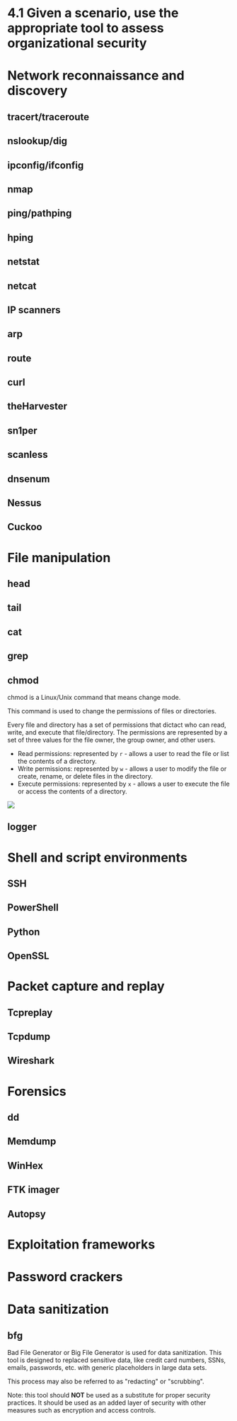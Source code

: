 # 4.1 Given a scenario, use the appropriate tool to assess organizational security

# Network reconnaissance and discovery

## tracert/traceroute

## nslookup/dig

## ipconfig/ifconfig

## nmap

## ping/pathping

## hping

## netstat

## netcat

## IP scanners

## arp

## route
  
## curl

## theHarvester

## sn1per
  
## scanless

## dnsenum

## Nessus

## Cuckoo

# File manipulation

## head

## tail

## cat

## grep

## chmod

chmod is a Linux/Unix command that means change mode. 

This command is used to change the permissions of files or directories.

Every file and directory has a set of permissions that dictact who can read, write, and execute that file/directory. The permissions are represented by a set of three values for the file owner, the group owner, and other users.

- Read permissions: represented by `r` - allows a user to read the file or list the contents of a directory.
- Write permissions: represented by `w` - allows a user to modify the file or create, rename, or delete files in the directory.
- Execute permissions: represented by `x` - allows a user to execute the file or access the contents of a directory.

<img src="https://th.bing.com/th/id/R.2c454343684ec70b991feaa3de86043f?rik=vATtvubz8fjSiQ&riu=http%3a%2f%2f2.bp.blogspot.com%2f-V2eWUJugBJ0%2fUi4Y1TJ45aI%2fAAAAAAAAAzQ%2fgwxcb-GlTGA%2fs1600%2fchmod4.png&ehk=HwaGlTNvFLmCe%2fW2jOGX9tvfPT3INk0rG2W%2fgUjU6eM%3d&risl=&pid=ImgRaw&r=0">

## logger

# Shell and script environments

## SSH

## PowerShell

## Python

## OpenSSL

# Packet capture and replay

## Tcpreplay

## Tcpdump

## Wireshark

# Forensics

## dd

## Memdump

## WinHex

## FTK imager

## Autopsy

# Exploitation frameworks

# Password crackers

# Data sanitization

## bfg

Bad File Generator or Big File Generator is used for data sanitization. This tool is designed to replaced sensitive data, like credit card numbers, SSNs, emails, passwords, etc. with generic placeholders in large data sets.

This process may also be referred to as "redacting" or "scrubbing".

Note: this tool should **NOT** be used as a substitute for proper security practices. It should be used as an added layer of security with other measures such as encryption and access controls.
